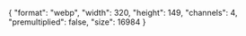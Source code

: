 {
  "format": "webp",
  "width": 320,
  "height": 149,
  "channels": 4,
  "premultiplied": false,
  "size": 16984
}